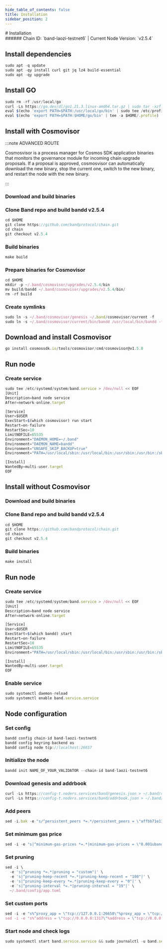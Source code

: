 ```yaml
---
hide_table_of_contents: false
title: Installation
sidebar_position: 2
---
```


<div class="h1-with-icon icon-band">
# Installation
</div>
###### Chain ID: `band-laozi-testnet6` | Current Node Version: `v2.5.4`

## Install dependencies

```js
sudo apt -q update
sudo apt -qy install curl git jq lz4 build-essential
sudo apt -qy upgrade
```

## Install GO
```js
sudo rm -rf /usr/local/go
curl -Ls https://go.dev/dl/go1.21.3.linux-amd64.tar.gz | sudo tar -xzf - -C /usr/local
eval $(echo 'export PATH=$PATH:/usr/local/go/bin' | sudo tee /etc/profile.d/golang.sh)
eval $(echo 'export PATH=$PATH:$HOME/go/bin' | tee -a $HOME/.profile)
```

## Install with Cosmovisor
:::note ADVANCED ROUTE

Cosmosvisor is a process manager for Cosmos SDK application binaries that monitors the governance module for incoming chain upgrade proposals. If a proposal is approved, cosmosvisor can automatically download the new binary, stop the current one, switch to the new binary, and restart the node with the new binary.

:::
### Download and build binaries
### Clone Band repo and build bandd v2.5.4
```js
cd $HOME
git clone https://github.com/bandprotocol/chain.git
cd chain
git checkout v2.5.4
```

### Build binaries
```js
make build
```
### Prepare binaries for Cosmovisor
```js
cd $HOME
mkdir -p ~/.band/cosmovisor/upgrades/v2.5.4/bin
mv build/bandd ~/.band/cosmovisor/upgrades/v2.5.4/bin/
rm -rf build
```

### Create symlinks
```js
sudo ln -s ~/.band/cosmovisor/genesis ~/.band/cosmovisor/current -f
sudo ln -s ~/.band/cosmovisor/current/bin/bandd /usr/local/bin/bandd -f
```

## Download and install Cosmovisor
```js
go install cosmossdk.io/tools/cosmovisor/cmd/cosmovisor@v1.5.0
```

## Run node
### Create service
```js
sudo tee /etc/systemd/system/band.service > /dev/null << EOF
[Unit]
Description=band node service
After=network-online.target

[Service]
User=$USER
ExecStart=$(which cosmovisor) run start
Restart=on-failure
RestartSec=10
LimitNOFILE=65535
Environment="DAEMON_HOME=~/.band"
Environment="DAEMON_NAME=bandd"
Environment="UNSAFE_SKIP_BACKUP=true"
Environment="PATH=/usr/local/sbin:/usr/local/bin:/usr/sbin:/usr/bin:/sbin:/bin:/usr/games:/usr/local/games:/snap/bin:~/.band/cosmovisor/current/bin"

[Install]
WantedBy=multi-user.target
EOF
```

## Install without Cosmovisor

### Download and build binaries
### Clone Band repo and build bandd v2.5.4
```js
cd $HOME
git clone https://github.com/bandprotocol/chain.git
cd chain
git checkout v2.5.4
```

### Build binaries
```js
make install
```

## Run node
### Create service
```js
sudo tee /etc/systemd/system/band.service > /dev/null << EOF
[Unit]
Description=band node service
After=network-online.target

[Service]
User=$USER
ExecStart=$(which bandd) start
Restart=on-failure
RestartSec=10
LimitNOFILE=65535
Environment="PATH=/usr/local/sbin:/usr/local/bin:/usr/sbin:/usr/bin:/sbin:/bin:/usr/games:/usr/local/games:/snap/bin"

[Install]
WantedBy=multi-user.target
EOF
```

### Enable service
```js
sudo systemctl daemon-reload
sudo systemctl enable band.service.service
```

## Node configuration
### Set config
```js
bandd config chain-id band-laozi-testnet6
bandd config keyring-backend os
bandd config node tcp://localhost:26657
```

### Initialize the node
```js
bandd init NAME_OF_YOUR_VALIDATOR --chain-id band-laozi-testnet6
```

### Download genesis and addrbook
```js
curl -Ls https://config-t.noders.services/band/genesis.json > ~/.band/config/genesis.json
curl -Ls https://config-t.noders.services/band/addrbook.json > ~/.band/config/addrbook.json
```
### Add peers
```js
sed -i.bak -e "s/^persistent_peers *=.*/persistent_peers = \"affbb71e130841e0c262efcd3d90ee71b16c59b2@band-t-rpc.noders.services:20656\"/" ~/.band/config/config.toml
```

### Set minimum gas price
```js
sed -i -e "s|^minimum-gas-prices *=.*|minimum-gas-prices = \"0.001uband\"|" ~/.band/config/app.toml
```
### Set pruning
```js
sed -i \
  -e 's|^pruning *=.*|pruning = "custom"|' \
  -e 's|^pruning-keep-recent *=.*|pruning-keep-recent = "100"|' \
  -e 's|^pruning-keep-every *=.*|pruning-keep-every = "0"|' \
  -e 's|^pruning-interval *=.*|pruning-interval = "19"|' \
  ~/.band/config/app.toml
```

### Set custom ports
```js
sed -i -e "s%^proxy_app = \"tcp://127.0.0.1:26658\"%proxy_app = \"tcp://127.0.0.1:14758\"%; s%^laddr = \"tcp://127.0.0.1:26657\"%laddr = \"tcp://127.0.0.1:14757\"%; s%^pprof_laddr = \"localhost:6060\"%pprof_laddr = \"localhost:14760\"%; s%^laddr = \"tcp://0.0.0.0:26656\"%laddr = \"tcp://0.0.0.0:14756\"%; s%^prometheus_listen_addr = \":26660\"%prometheus_listen_addr = \":14766\"%" ~/.band/config/config.toml
sed -i -e "s%^address = \"tcp://0.0.0.0:1317\"%address = \"tcp://0.0.0.0:14717\"%; s%^address = \":8080\"%address = \":14780\"%; s%^address = \"0.0.0.0:9090\"%address = \"0.0.0.0:14790\"%; s%^address = \"0.0.0.0:9091\"%address = \"0.0.0.0:14791\"%; s%:8545%:14745%; s%:8546%:14746%; s%:6065%:14765%" ~/.band/config/app.toml
```

### Start node and check logs
```js
sudo systemctl start band.service.service && sudo journalctl -u band.service.service -f --no-hostname -o cat
```